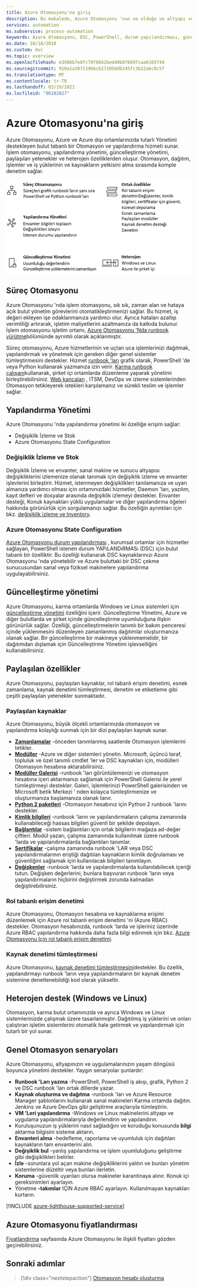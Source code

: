 ```yaml
---
title: Azure Otomasyonu'na giriş
description: Bu makalede, Azure Otomasyonu 'nun ne olduğu ve altyapı ve uygulamaların yaşam döngüsünü otomatik hale getirmek için nasıl kullanılacağı açıklanmaktadır.
services: automation
ms.subservice: process-automation
keywords: Azure Otomasyonu, DSC, PowerShell, durum yapılandırması, güncelleştirme yönetimi, değişiklik izleme, DSC, envanter, runbook 'lar, Python, grafik
ms.date: 10/18/2018
ms.custom: mvc
ms.topic: overview
ms.openlocfilehash: e3986b7e8fc70f8662bed40b076897caa6165744
ms.sourcegitcommit: 910a1a38711966cb171050db245fc3b22abc8c5f
ms.translationtype: MT
ms.contentlocale: tr-TR
ms.lasthandoff: 03/19/2021
ms.locfileid: "96182827"
---
```

# <a name="an-introduction-to-azure-automation"></a>Azure Otomasyonu'na giriş

Azure Otomasyonu, Azure ve Azure dışı ortamlarınızda tutarlı Yönetimi destekleyen bulut tabanlı bir Otomasyon ve yapılandırma hizmeti sunar. İşlem otomasyonu, yapılandırma yönetimi, güncelleştirme yönetimi, paylaşılan yetenekler ve heterojen özelliklerden oluşur. Otomasyon, dağıtım, işlemler ve iş yüklerinin ve kaynakların yetkisini alma sırasında komple denetim sağlar.

![Otomasyon Özellikleri](media/automation-overview/automation-overview.png)

## <a name="process-automation"></a>Süreç Otomasyonu

Azure Otomasyonu 'nda işlem otomasyonu, sık sık, zaman alan ve hataya açık bulut yönetim görevlerini otomatikleştirmenizi sağlar. Bu hizmet, iş değeri ekleyen işe odaklanmanıza yardımcı olur. Ayrıca hataları azaltıp verimliliği artırarak, işletim maliyetlerini azaltmanıza da katkıda bulunur. İşlem otomasyonu işletim ortamı, [Azure Otomasyonu 'Nda runbook yürütme](automation-runbook-execution.md)bölümünde ayrıntılı olarak açıklanmıştır.

Süreç otomasyonu, Azure hizmetlerinin ve uçtan uca işlemlerinizi dağıtmak, yapılandırmak ve yönetmek için gereken diğer genel sistemler tümleştirmesini destekler. Hizmet [runbook 'ları](automation-runbook-types.md) grafik olarak, PowerShell 'de veya Python kullanarak yazmanıza izin verir. [Karma runbook çalışanı](automation-hybrid-runbook-worker.md)kullanarak, şirket içi ortamlarda düzenleme yaparak yönetimi birleştirebilirsiniz. [Web kancaları](automation-webhooks.md) , ITSM, DevOps ve izleme sistemlerinden Otomasyon tetikleyerek istekleri karşılamanız ve sürekli teslim ve işlemler sağlar. 

## <a name="configuration-management"></a>Yapılandırma Yönetimi

Azure Otomasyonu 'nda yapılandırma yönetimi iki özelliğe erişim sağlar:

* Değişiklik İzleme ve Stok
* Azure Otomasyonu State Configuration

### <a name="change-tracking-and-inventory"></a>Değişiklik İzleme ve Stok

Değişiklik İzleme ve envanter, sanal makine ve sunucu altyapısı değişikliklerini izlemenize olanak tanımak için değişiklik izleme ve envanter işlevlerini birleştirir. Hizmet, istenmeyen değişiklikleri tanılamanıza ve uyarı almanıza yardımcı olması için ortamınızdaki hizmetler, Daemon 'ları, yazılım, kayıt defteri ve dosyalar arasında değişiklik izlemeyi destekler. Envanter desteği, Konuk kaynakları yüklü uygulamalar ve diğer yapılandırma öğeleri hakkında görünürlük için sorgulamanızı sağlar. Bu özelliğin ayrıntıları için bkz. [değişiklik izleme ve Inventory](change-tracking/overview.md).

### <a name="azure-automation-state-configuration"></a>Azure Otomasyonu State Configuration

[Azure Otomasyonu durum yapılandırması](automation-dsc-overview.md) , kurumsal ortamlar için hizmetler sağlayan, PowerShell istenen durum YAPıLANDıRMASı (DSC) için bulut tabanlı bir özelliktir. Bu özelliği kullanarak DSC kaynaklarınızı Azure Otomasyonu 'nda yönetebilir ve Azure buluttaki bir DSC çekme sunucusundan sanal veya fiziksel makinelere yapılandırma uygulayabilirsiniz. 

## <a name="update-management"></a>Güncelleştirme yönetimi

Azure Otomasyonu, karma ortamlarda Windows ve Linux sistemleri için [güncelleştirme yönetimi](./update-management/overview.md) özelliğini içerir. Güncelleştirme Yönetimi, Azure ve diğer bulutlarda ve şirket içinde güncelleştirme uyumluluğuna ilişkin görünürlük sağlar. Özelliği, güncelleştirmelerin tanımlı bir bakım penceresi içinde yüklenmesini düzenleyen zamanlanmış dağıtımlar oluşturmanıza olanak sağlar. Bir güncelleştirme bir makineye yüklenmemelidir, bir dağıtımdan dışlamak için Güncelleştirme Yönetimi işlevselliğini kullanabilirsiniz.

## <a name="shared-capabilities"></a>Paylaşılan özellikler

Azure Otomasyonu, paylaşılan kaynaklar, rol tabanlı erişim denetimi, esnek zamanlama, kaynak denetimi tümleştirmesi, denetim ve etiketleme gibi çeşitli paylaşılan yetenekler sunmaktadır.

### <a name="shared-resources"></a><a name="shared-resources"></a>Paylaşılan kaynaklar

Azure Otomasyonu, büyük ölçekli ortamlarınızda otomasyon ve yapılandırma kolaylığı sunmak için bir dizi paylaşılan kaynak sunar.

* **[Zamanlamalar](./shared-resources/schedules.md)** -önceden tanımlanmış saatlerde Otomasyon işlemlerini tetikler.
* **[Modüller](./shared-resources/modules.md)** -Azure ve diğer sistemleri yönetin. Microsoft, üçüncü taraf, topluluk ve özel tanımlı cmdlet 'ler ve DSC kaynakları için, modülleri Otomasyon hesabına aktarabilirsiniz.
* **[Modüller Galerisi](automation-runbook-gallery.md)** -runbook 'ları görüntülemenizi ve otomasyon hesabına içeri aktarmanızı sağlamak için PowerShell Galerisi ile yerel tümleştirmeyi destekler. Galeri, işlemlerinizi PowerShell galerisinden ve Microsoft betik Merkezi ' nden kolayca tümleştirmenize ve oluşturmanıza başlamanıza olanak tanır.
* **[Python 2 paketleri](python-packages.md)** -Otomasyon hesabınız için Python 2 runbook 'larını destekler.
* **[Kimlik bilgileri](./shared-resources/credentials.md)** -runbook 'ların ve yapılandırmaların çalışma zamanında kullanabileceği hassas bilgileri güvenli bir şekilde depolayın.
* **[Bağlantılar](automation-connections.md)** -sistem bağlantıları için ortak bilgilerin mağaza ad-değer çiftleri. Modül yazarı, çalışma zamanında kullanılmak üzere runbook 'larda ve yapılandırmalarda bağlantıları tanımlar.
* **[Sertifikalar](./shared-resources/certificates.md)** -çalışma zamanında runbook 'LAR veya DSC yapılandırmalarının eriştiği dağıtılan kaynakların kimlik doğrulaması ve güvenliğini sağlamak için kullanılacak bilgileri tanımlayın. 
* **[Değişkenler](./shared-resources/variables.md)** -runbook 'larda ve yapılandırmalarda kullanılabilecek içeriği tutun. Değişken değerlerini, bunlara başvuran runbook 'ların veya yapılandırmaların hiçbirini değiştirmek zorunda kalmadan değiştirebilirsiniz.

### <a name="role-based-access-control"></a>Rol tabanlı erişim denetimi

Azure Otomasyonu, Otomasyon hesabına ve kaynaklarına erişimi düzenlemek için Azure rol tabanlı erişim denetimi 'ni (Azure RBAC) destekler. Otomasyon hesabınızda, runbook 'larda ve işleriniz üzerinde Azure RBAC yapılandırma hakkında daha fazla bilgi edinmek için bkz. [Azure Otomasyonu Için rol tabanlı erişim denetimi](automation-role-based-access-control.md).

### <a name="source-control-integration"></a>Kaynak denetimi tümleştirmesi

Azure Otomasyonu, [kaynak denetimi tümleştirmesini](source-control-integration.md)destekler. Bu özellik, yapılandırmayı runbook 'ların veya yapılandırmaların bir kaynak denetim sistemine denetlenebildiği kod olarak yükseltir.

## <a name="heterogeneous-support-windows-and-linux"></a>Heterojen destek (Windows ve Linux)

Otomasyon, karma bulut ortamınızda ve ayrıca Windows ve Linux sistemlerinizde çalışmak üzere tasarlanmıştır. Dağıtılmış iş yüklerini ve onları çalıştıran işletim sistemlerini otomatik hale getirmek ve yapılandırmak için tutarlı bir yol sunar.

## <a name="common-scenarios-for-automation"></a>Genel Otomasyon senaryoları

Azure Otomasyonu, altyapınızın ve uygulamalarınızın yaşam döngüsü boyunca yönetimi destekler. Yaygın senaryolar şunlardır:

* **Runbook 'Ları yazma** -PowerShell, PowerShell iş akışı, grafik, Python 2 ve DSC runbook 'ları ortak dillerde yazar. 
* **Kaynak oluşturma ve dağıtma** -runbook 'ları ve Azure Resource Manager şablonlarını kullanarak sanal makineleri Karma ortamda dağıtın. Jenkins ve Azure DevOps gibi geliştirme araçlarıyla tümleştirin.
* **VM 'Leri yapılandırma** -Windows ve Linux makinelerini altyapı ve uygulama yapılandırmalarıyla değerlendirin ve yapılandırın.
* Kuruluşunuzun iş yüklerini nasıl sağladığını ve koruduğu konusunda **bilgi** aktarma bilgisini sisteme aktarın. 
* **Envanteri alma** -hedefleme, raporlama ve uyumluluk için dağıtılan kaynakların tam envanterini alın. 
* **Değişiklik bul** -yanlış yapılandırma ve işlem uyumluluğunu geliştirme gibi değişiklikleri belirler.
* **İzle** -sorunlara yol açan makine değişikliklerini yalıtın ve bunları yönetim sistemlerine düzeltir veya bunları ilerletin.
* **Koruma** -güvenlik uyarıları olursa makineler karantinaya alınır. Konuk içi gereksinimleri ayarlayın.
* Yönetme **-takımlar** IÇIN Azure RBAC ayarlayın. Kullanılmayan kaynakları kurtarın.

[!INCLUDE [azure-lighthouse-supported-service](../../includes/azure-lighthouse-supported-service.md)]

## <a name="pricing-for-azure-automation"></a>Azure Otomasyonu fiyatlandırması

[Fiyatlandırma](https://azure.microsoft.com/pricing/details/automation/) sayfasında Azure Otomasyonu ile ilişkili fiyatları gözden geçirebilirsiniz.

## <a name="next-steps"></a>Sonraki adımlar

> [!div class="nextstepaction"]
> [Otomasyon hesabı oluşturma](automation-quickstart-create-account.md)